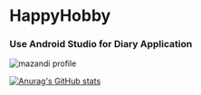 # HappyHobby

### Use Android Studio for Diary Application

![mazandi profile](http://mazandi.herokuapp.com/api?handle={handle}&theme=warm)

[![Anurag's GitHub stats](https://github-readme-stats.vercel.app/api?username=lku0716)](https://github.com/lku0716/github-readme-stats)
